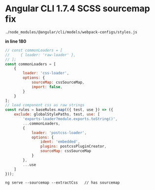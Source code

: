 # Angular CLI 1.7.4 SCSS sourcemap fix

`./node_modules/@angular/cli/models/webpack-configs/styles.js`

**in line 180**

```javascript
// const commonLoaders = [
//     { loader: 'raw-loader' },
// ];
const commonLoaders = [
    {
        loader: 'css-loader',
        options: {
            sourceMap: cssSourceMap,
            import: false,
        }
    }
];
// load component css as raw strings
const rules = baseRules.map(({ test, use }) => ({
    exclude: globalStylePaths, test, use: [
        'exports-loader?module.exports.toString()',
        ...commonLoaders,
        {
            loader: 'postcss-loader',
            options: {
                ident: 'embedded',
                plugins: postcssPluginCreator,
                sourceMap: cssSourceMap
            }
        },
        ...use
    ]
}));
```

`ng serve --sourcemap --extractCss   // has sourcemap ` 
